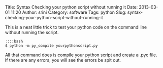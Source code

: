 Title: Syntax Checking your python script without running it
Date: 2013-03-01 11:20
Author: srini
Category: software
Tags: python
Slug: syntax-checking-your-python-script-without-running-it

This is a neat little trick to test your python code on the command line
without running the script.


    ::::bash  
    $ python -m py_compile yourpythonscript.py  

All that command does is compile your python script and create a .pyc
file. If there are any errors, you will see the errors be spit out.
